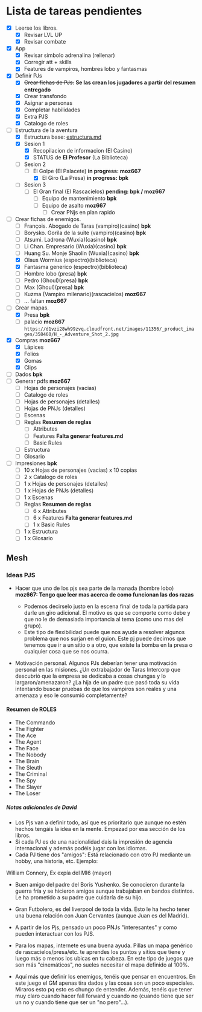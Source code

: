 # Lista de tareas pendientes

- [X] Leerse los libros.
    - [X] Revisar LVL UP
    - [X] Revisar combate
- [X] App
    - [X] Revisar simbolo adrenalina (rellenar)
    - [X] Corregir att + skills
    - [X] Features de vampiros, hombres lobo y fantasmas
- [X] Definir PJs
    - [X] ~~Crear fichas de PJs.~~ **Se las crean los jugadores a partir del resumen entregado**
    - [X] Crear transfondo
    - [X] Asignar a personas
    - [X] Completar habilidades
    - [X] Extra PJS
    - [X] Catalogo de roles
- [ ] Estructura de la aventura
    - [X] Estructura base: [estructura.md](./estructura.md)
    - [X] Sesion 1
        - [X] Recopilacion de informacion (El Casino)
        - [X] STATUS de **El Profesor** (La Biblioteca)
    - [ ] Sesion 2
        - [ ] El Golpe (El Palacete) **in progress: moz667**
            - [X] El Giro (La Presa) **in progress: bpk**
    - [ ] Sesion 3
        - [ ] El Gran final (El Rascacielos)  **pending: bpk / moz667**
            - [ ] Equipo de mantenimiento **bpk**
            - [ ] Equipo de asalto **moz667**
                - [ ] Crear PNjs en plan rapido
- [ ] Crear fichas de enemigos.
    - [ ] François. Abogado de Taras (vampiro)(casino) **bpk**
    - [ ] Borysko. Gorila de la suite (vampiro)(casino) **bpk**
    - [ ] Atsumi. Ladrona (Wuxia)(casino) **bpk**
    - [ ] Li Chan. Empresario (Wuxia)(casino) **bpk**
    - [ ] Huang Su. Monje Shaolin (Wuxia)(casino) **bpk**
    - [X] Olaus Wormius (espectro)(biblioteca)
    - [X] Fantasma generico (espectro)(biblioteca)
    - [ ] Hombre lobo (presa) **bpk**
    - [ ] Pedro (Ghoul)(presa) **bpk**
    - [ ] Max (Ghoul)(presa) **bpk**
    - [ ] Kuzma (Vampiro milenario)(rascacielos) **moz667**
    - [ ] ... faltan **moz667**
- [ ] Crear mapas.
    - [X] Presa  **bpk**
    - [ ] palacio **moz667** `https://d1vzi28wh99zvq.cloudfront.net/images/11356/_product_images/358460/H_-_Adventure_Shot_2.jpg`
- [X] Compras **moz667**
    - [X] Lápices
    - [X] Folios
    - [X] Gomas
    - [X] Clips
- [ ] Dados **bpk**
- [ ] Generar pdfs **moz667**
    - [ ] Hojas de personajes (vacias)
    - [ ] Catalogo de roles
    - [ ] Hojas de personajes (detalles)
    - [ ] Hojas de PNJs (detalles)
    - [ ] Escenas
    - [ ] Reglas **Resumen de reglas**
        - [ ] Attributes
        - [ ] Features **Falta generar features.md**
        - [ ] Basic Rules
    - [ ] Estructura
    - [ ] Glosario
- [ ] Impresiones **bpk**
    - [ ] 10 x Hojas de personajes (vacias) x 10 copias
    - [ ] 2 x Catalogo de roles
    - [ ] 1 x Hojas de personajes (detalles)
    - [ ] 1 x Hojas de PNJs (detalles)
    - [ ] 1 x Escenas
    - [ ] Reglas **Resumen de reglas**
        - [ ] 6 x Attributes
        - [ ] 6 x Features **Falta generar features.md**
        - [ ] 1 x Basic Rules
    - [ ] 1 x Estructura
    - [ ] 1 x Glosario

## Mesh

### Ideas PJS
* Hacer que uno de los pjs sea parte de la manada (hombre lobo) **moz667: Tengo que leer mas acerca de como funcionan las dos razas**
    * Podemos decirselo justo en la escena final de toda la partida para darle un giro adicional. El motivo es que se comporte como debe y que no le de demasiada importancia al tema (como uno mas del grupo).
    * Este tipo de flexibilidad puede que nos ayude a resolver algunos problema que nos surjan en el guion. Este pj puede decirnos que tenemos que ir a un sitio o a otro, que existe la bomba en la presa o cualquier cosa que se nos ocurra.

* Motivación personal. Algunos PJs deberían tener una motivación personal en las misiones. ¿Un extrabajador de Taras Intercorp que descubrió que la empresa se
dedicaba a cosas chungas y lo largaron/amenazaron? ¿La hija de un padre que pasó toda su vida intentando buscar pruebas de que los vampiros son reales y una amenaza
y eso le consumió completamente?

#### Resumen de ROLES
* The Commando
* The Fighter
* The Ace
* The Agent
* The Face
* The Nobody
* The Brain
* The Sleuth
* The Criminal
* The Spy
* The Slayer
* The Loser

##### Notas adicionales de David
- Los Pjs van a definir todo, así que es prioritario que aunque no estén hechos tengáis la idea en la mente. Empezad por esa sección de los libros.
- Si cada PJ es de una nacionalidad dais la impresión de agencia internacional y además podéis jugar con los idiomas.
- Cada PJ tiene dos "amigos": Está relacionado con otro PJ mediante un hobby, una historia, etc. Ejemplo:

William Connery, Ex expía del MI6 (mayor)
 - Buen amigo del padre del Boris Yushenko. Se conocieron durante la guerra fría y se hicieron amigos aunque trabajaban en bandos distintos. Le ha prometido a su padre que cuidaría de su hijo.
 - Gran Futbolero, es del liverpool de toda la vida. Esto le ha hecho tener una buena relación con Juan Cervantes (aunque Juan es del Madrid).

- A partir de los Pjs, pensado un poco PNJs "interesantes" y como pueden interactuar con los PJS.
- Para los mapas, internete es una buena ayuda. Pillas un mapa genérico de rascacielos/presa/etc. te aprendes los puntos y sitios que tiene y luego más o menos los ubicas en tu cabeza. En este tipo de juegos que son más "cinemáticos", no sueles necesitar el mapa definido al 100%. 

- Aquí más que definir los enemigos, tenéis que pensar en encuentros. En este juego el GM apenas tira dados y las cosas son un poco especiales. Miraros esto pq esto es chungo de entender. Además, tenéis que tener muy claro cuando hacer fall forward y cuando no (cuando tiene que ser un no y cuando tiene que ser un "no pero"...).
